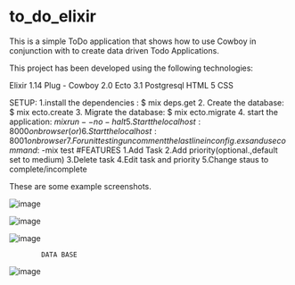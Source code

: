 # to_do_elixir
This is a simple ToDo application that shows how to use Cowboy in conjunction with to create data driven Todo Applications.

This project has been developed using the following technologies:

Elixir 1.14
Plug - Cowboy 2.0
Ecto 3.1
Postgresql
HTML 5
CSS

SETUP:
1.install the dependencies : $ mix deps.get
2. Create the database: $ mix ecto.create
3. Migrate the database: $ mix ecto.migrate
4. start the application: $mix run--no-halt
5. Start the localhost:8000 on browser
           (or)
6.  Start the localhost:8001 on browser
7. For unit testing uncomment the last line in config.exs and use command :$ -mix test
#FEATURES
1.Add Task
2.Add priority(optional.,default set to medium)
3.Delete task
4.Edit task and priority
5.Change staus to complete/incomplete



These are some example screenshots.

![image](https://user-images.githubusercontent.com/111751471/210235880-e0ab71bf-4116-41c8-8e95-25dc12dfe63c.png)

![image](https://user-images.githubusercontent.com/111751471/210236392-59d86cd6-160a-464e-bf71-0b789194c9fb.png)

![image](https://user-images.githubusercontent.com/111751471/210236522-0462bf91-4d79-42a9-aad2-8b9993e8b8e0.png)


                                             
            DATA BASE
![image](https://user-images.githubusercontent.com/111751471/210238429-21be86fc-2b15-4150-adf8-990d49312995.png)


